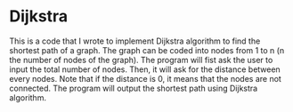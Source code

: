 # Dijkstra

This is a code that I wrote to implement Dijkstra algorithm to find the shortest path of a graph.
The graph can be coded into nodes from 1 to n (n the number of nodes of the graph). 
The program will fist ask the user to input the total number of nodes.
Then, it will ask for the distance between every nodes. Note that if the distance is 0, it means that the nodes are not connected. 
The program will output the shortest path using Dijkstra algorithm.
